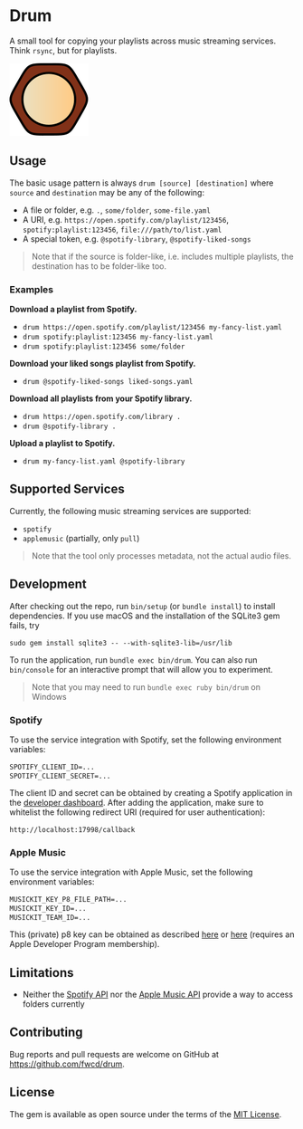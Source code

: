 # Drum

A small tool for copying your playlists across music streaming services. Think `rsync`, but for playlists.

![Icon](artwork/icon128.png)

## Usage

The basic usage pattern is always `drum [source] [destination]` where `source` and `destination` may be any of the following:

* A file or folder, e.g. `.`, `some/folder`, `some-file.yaml`
* A URI, e.g. `https://open.spotify.com/playlist/123456`, `spotify:playlist:123456`, `file:///path/to/list.yaml`
* A special token, e.g. `@spotify-library`, `@spotify-liked-songs`

> Note that if the source is folder-like, i.e. includes multiple playlists, the destination has to be folder-like too.

### Examples

**Download a playlist from Spotify.**

* `drum https://open.spotify.com/playlist/123456 my-fancy-list.yaml`
* `drum spotify:playlist:123456 my-fancy-list.yaml`
* `drum spotify:playlist:123456 some/folder`

**Download your liked songs playlist from Spotify.**

* `drum @spotify-liked-songs liked-songs.yaml`

**Download all playlists from your Spotify library.**

* `drum https://open.spotify.com/library .`
* `drum @spotify-library .`

**Upload a playlist to Spotify.**

* `drum my-fancy-list.yaml @spotify-library`

## Supported Services

Currently, the following music streaming services are supported:

* `spotify`
* `applemusic` (partially, only `pull`)

> Note that the tool only processes metadata, not the actual audio files.

## Development

After checking out the repo, run `bin/setup` (or `bundle install`) to install dependencies. If you use macOS and the installation of the SQLite3 gem fails, try

```
sudo gem install sqlite3 -- --with-sqlite3-lib=/usr/lib
```

To run the application, run `bundle exec bin/drum`. You can also run `bin/console` for an interactive prompt that will allow you to experiment.

> Note that you may need to run `bundle exec ruby bin/drum` on Windows

### Spotify

To use the service integration with Spotify, set the following environment variables:

```
SPOTIFY_CLIENT_ID=...
SPOTIFY_CLIENT_SECRET=...
```

The client ID and secret can be obtained by creating a Spotify application in the [developer dashboard](https://developer.spotify.com/dashboard/applications). After adding the application, make sure to whitelist the following redirect URI (required for user authentication):

```
http://localhost:17998/callback
```

### Apple Music

To use the service integration with Apple Music, set the following environment variables:

```
MUSICKIT_KEY_P8_FILE_PATH=...
MUSICKIT_KEY_ID=...
MUSICKIT_TEAM_ID=...
```

This (private) p8 key can be obtained as described [here](https://help.apple.com/developer-account/#/devce5522674) or [here](https://developer.apple.com/documentation/applemusicapi/getting_keys_and_creating_tokens) (requires an Apple Developer Program membership).

## Limitations

* Neither the [Spotify API](https://developer.spotify.com/documentation/general/guides/working-with-playlists/#folders) nor the [Apple Music API](https://github.com/Musish/Musish/issues/189#issuecomment-455749901) provide a way to access folders currently

## Contributing

Bug reports and pull requests are welcome on GitHub at https://github.com/fwcd/drum.

## License

The gem is available as open source under the terms of the [MIT License](https://opensource.org/licenses/MIT).
